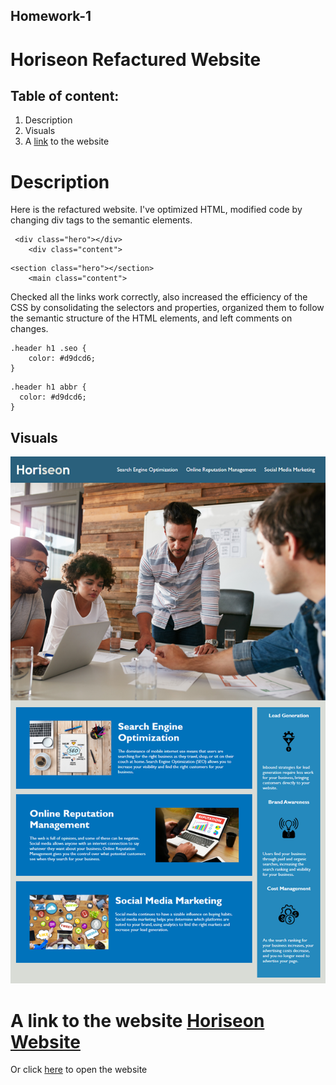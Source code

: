 ## Homework-1

# Horiseon Refactured Website

## Table of content:

1. Description
2. Visuals
3. A [link](https://anastasiia-ciloci.github.io/hometask-1-SEO/) to the website

# Description

Here is the refactured website. I've optimized HTML, modified code by changing div tags to the semantic elements.

```
 <div class="hero"></div>
    <div class="content">
```

```
<section class="hero"></section>
    <main class="content">
```

Checked all the links work correctly, also increased the efficiency of the CSS by consolidating the selectors and properties, organized them to follow the semantic structure of the HTML elements, and left comments on changes.

```
.header h1 .seo {
    color: #d9dcd6;
}
```

```
.header h1 abbr {
  color: #d9dcd6;
}
```

## Visuals

![Screenshot of SEO web page](01-html-css-git-homework-demo.png)

# A link to the website [Horiseon Website](https://anastasiia-ciloci.github.io/hometask-1-SEO/)

Or click [here](https://anastasiia-ciloci.github.io/hometask-1-SEO/) to open the website
